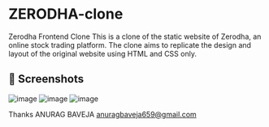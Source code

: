 # ZERODHA-clone
Zerodha Frontend Clone
This is a clone of the static website of Zerodha, an online stock trading platform. The clone aims to replicate the design and layout of the original website using HTML and CSS only.

## 📸 Screenshots
![image](https://github.com/user-attachments/assets/e2e366ff-f743-43b4-a919-66a6f020ddd4)
![image](https://github.com/user-attachments/assets/7834a0b4-ce44-43dd-b58e-19798a27920d)
![image](https://github.com/user-attachments/assets/e1b27aab-007c-4e26-8f26-218e93db5f67)

Thanks
ANURAG BAVEJA
anuragbaveja659@gmail.com

